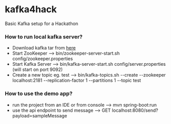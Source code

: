 # kafka4hack
Basic Kafka setup for a Hackathon

### How to run local kafka server?
* Download kafka tar from [here](http://apache.mirror.digionline.de/kafka/1.0.0/kafka_2.11-1.0.0.tgz)
* Start ZooKeeper --> bin/zookeeper-server-start.sh config/zookeeper.properties
* Start Kafka Server --> bin/kafka-server-start.sh config/server.properties (will start on port 9092)
* Create a new topic eg. test --> bin/kafka-topics.sh --create --zookeeper localhost:2181 --replication-factor 1 --partitions 1 --topic test

### How to use the demo app?
* run the project from an IDE or from console --> mvn spring-boot:run
* use the api endpoint to send message --> GET localhost:8080/send?payload=sampleMessage
